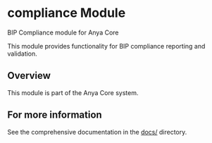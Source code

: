 # compliance Module

BIP Compliance module for Anya Core

This module provides functionality for BIP compliance reporting and validation.

## Overview

This module is part of the Anya Core system.

## For more information

See the comprehensive documentation in the [docs/](../../../docs/) directory.
